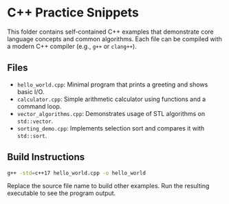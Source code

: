 # C++ Practice Snippets

This folder contains self-contained C++ examples that demonstrate core language concepts and common algorithms. Each file can be compiled with a modern C++ compiler (e.g., `g++` or `clang++`).

## Files

- `hello_world.cpp`: Minimal program that prints a greeting and shows basic I/O.
- `calculator.cpp`: Simple arithmetic calculator using functions and a command loop.
- `vector_algorithms.cpp`: Demonstrates usage of STL algorithms on `std::vector`.
- `sorting_demo.cpp`: Implements selection sort and compares it with `std::sort`.

## Build Instructions

```bash
g++ -std=c++17 hello_world.cpp -o hello_world
```

Replace the source file name to build other examples. Run the resulting executable to see the program output.
